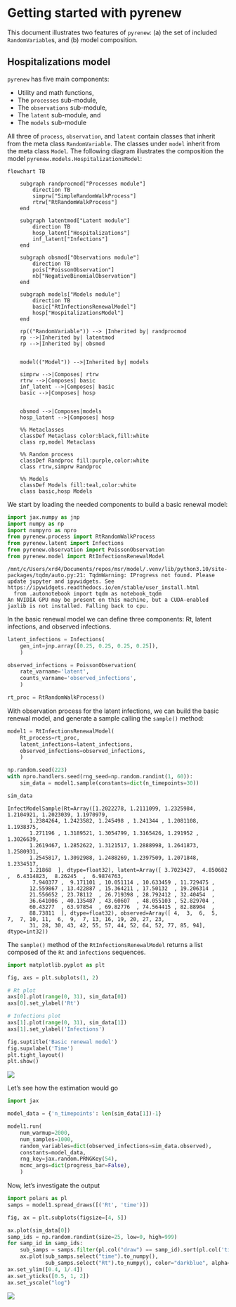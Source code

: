 # Getting started with pyrenew


This document illustrates two features of `pyrenew`: (a) the set of
included `RandomVariable`s, and (b) model composition.

## Hospitalizations model

`pyrenew` has five main components:

- Utility and math functions,
- The `processes` sub-module,
- The `observations` sub-module,
- The `latent` sub-module, and
- The `models` sub-module

All three of `process`, `observation`, and `latent` contain classes that
inherit from the meta class `RandomVariable`. The classes under `model`
inherit from the meta class `Model`. The following diagram illustrates
the composition the model `pyrenew.models.HospitalizationsModel`:

``` mermaid
flowchart TB

    subgraph randprocmod["Processes module"]
        direction TB
        simprw["SimpleRandomWalkProcess"]
        rtrw["RtRandomWalkProcess"]
    end

    subgraph latentmod["Latent module"]
        direction TB
        hosp_latent["Hospitalizations"]
        inf_latent["Infections"]
    end

    subgraph obsmod["Observations module"]
        direction TB
        pois["PoissonObservation"]
        nb["NegativeBinomialObservation"]
    end

    subgraph models["Models module"]
        direction TB
        basic["RtInfectionsRenewalModel"]
        hosp["HospitalizationsModel"]
    end

    rp(("RandomVariable")) --> |Inherited by| randprocmod
    rp -->|Inherited by| latentmod
    rp -->|Inherited by| obsmod


    model(("Model")) -->|Inherited by| models

    simprw -->|Composes| rtrw
    rtrw -->|Composes| basic
    inf_latent -->|Composes| basic
    basic -->|Composes| hosp


    obsmod -->|Composes|models
    hosp_latent -->|Composes| hosp

    %% Metaclasses
    classDef Metaclass color:black,fill:white
    class rp,model Metaclass

    %% Random process
    classDef Randproc fill:purple,color:white
    class rtrw,simprw Randproc

    %% Models
    classDef Models fill:teal,color:white
    class basic,hosp Models
```

We start by loading the needed components to build a basic renewal
model:

``` python
import jax.numpy as jnp
import numpy as np
import numpyro as npro
from pyrenew.process import RtRandomWalkProcess
from pyrenew.latent import Infections
from pyrenew.observation import PoissonObservation
from pyrenew.model import RtInfectionsRenewalModel
```

    /mnt/c/Users/xrd4/Documents/repos/msr/model/.venv/lib/python3.10/site-packages/tqdm/auto.py:21: TqdmWarning: IProgress not found. Please update jupyter and ipywidgets. See https://ipywidgets.readthedocs.io/en/stable/user_install.html
      from .autonotebook import tqdm as notebook_tqdm
    An NVIDIA GPU may be present on this machine, but a CUDA-enabled jaxlib is not installed. Falling back to cpu.

In the basic renewal model we can define three components: Rt, latent
infections, and observed infections.

``` python
latent_infections = Infections(
    gen_int=jnp.array([0.25, 0.25, 0.25, 0.25]),
    )

observed_infections = PoissonObservation(
    rate_varname='latent',
    counts_varname='observed_infections',
    )

rt_proc = RtRandomWalkProcess()
```

With observation process for the latent infections, we can build the
basic renewal model, and generate a sample calling the `sample()`
method:

``` python
model1 = RtInfectionsRenewalModel(
    Rt_process=rt_proc,
    latent_infections=latent_infections,
    observed_infections=observed_infections,
    )

np.random.seed(223)
with npro.handlers.seed(rng_seed=np.random.randint(1, 60)):
    sim_data = model1.sample(constants=dict(n_timepoints=30))

sim_data
```

    InfectModelSample(Rt=Array([1.2022278, 1.2111099, 1.2325984, 1.2104921, 1.2023039, 1.1970979,
           1.2384264, 1.2423582, 1.245498 , 1.241344 , 1.2081108, 1.1938375,
           1.271196 , 1.3189521, 1.3054799, 1.3165426, 1.291952 , 1.3026639,
           1.2619467, 1.2852622, 1.3121517, 1.2888998, 1.2641873, 1.2580931,
           1.2545817, 1.3092988, 1.2488269, 1.2397509, 1.2071848, 1.2334517,
           1.21868  ], dtype=float32), latent=Array([ 3.7023427,  4.850682 ,  6.4314823,  8.26245  ,  6.9874763,
            7.940377 ,  9.171101 , 10.051114 , 10.633459 , 11.729475 ,
           12.559867 , 13.422887 , 15.364211 , 17.50132  , 19.206314 ,
           21.556652 , 23.78112  , 26.719398 , 28.792412 , 32.40454  ,
           36.641006 , 40.135487 , 43.60607  , 48.055103 , 52.829704 ,
           60.43277  , 63.97854  , 69.82776  , 74.564415 , 82.88904  ,
           88.73811  ], dtype=float32), observed=Array([ 4,  3,  6,  5,  7,  7, 10, 11,  6,  9,  7, 13, 16, 19, 20, 27, 23,
           31, 28, 30, 43, 42, 55, 57, 44, 52, 64, 52, 77, 85, 94],      dtype=int32))

The `sample()` method of the `RtInfectionsRenewalModel` returns a list
composed of the `Rt` and `infections` sequences.

``` python
import matplotlib.pyplot as plt

fig, axs = plt.subplots(1, 2)

# Rt plot
axs[0].plot(range(0, 31), sim_data[0])
axs[0].set_ylabel('Rt')

# Infections plot
axs[1].plot(range(0, 31), sim_data[1])
axs[1].set_ylabel('Infections')

fig.suptitle('Basic renewal model')
fig.supxlabel('Time')
plt.tight_layout()
plt.show()
```

<img
src="getting-started_files/figure-commonmark/basic-fig-output-1.png"
id="basic-fig" />

Let’s see how the estimation would go

``` python
import jax

model_data = {'n_timepoints': len(sim_data[1])-1}

model1.run(
    num_warmup=2000,
    num_samples=1000,
    random_variables=dict(observed_infections=sim_data.observed),
    constants=model_data,
    rng_key=jax.random.PRNGKey(54),
    mcmc_args=dict(progress_bar=False),
    )
```

Now, let’s investigate the output

``` python
import polars as pl
samps = model1.spread_draws([('Rt', 'time')])

fig, ax = plt.subplots(figsize=[4, 5])

ax.plot(sim_data[0])
samp_ids = np.random.randint(size=25, low=0, high=999)
for samp_id in samp_ids:
    sub_samps = samps.filter(pl.col("draw") == samp_id).sort(pl.col('time'))
    ax.plot(sub_samps.select("time").to_numpy(),
            sub_samps.select("Rt").to_numpy(), color="darkblue", alpha=0.1)
ax.set_ylim([0.4, 1/.4])
ax.set_yticks([0.5, 1, 2])
ax.set_yscale("log")
```

<img
src="getting-started_files/figure-commonmark/output-rt-output-1.png"
id="output-rt" />
